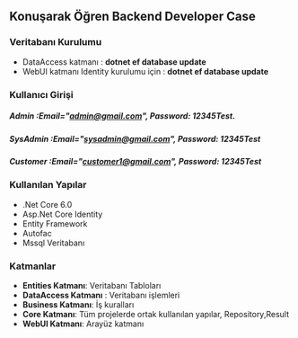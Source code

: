 ## Konuşarak Öğren Backend Developer Case

### Veritabanı Kurulumu
- DataAccess katmanı : **dotnet ef database update**
- WebUI katmanı Identity kurulumu için : **dotnet ef database update**

### Kullanıcı Girişi
##### Admin :Email="admin@gmail.com", Password: 12345Test.
##### SysAdmin :Email="sysadmin@gmail.com", Password: 12345Test
##### Customer :Email="customer1@gmail.com", Password: 12345Test

### Kullanılan Yapılar
- .Net Core 6.0
- Asp.Net Core Identity
- Entity Framework
- Autofac
- Mssql Veritabanı

### Katmanlar
- **Entities Katmanı**: Veritabanı Tabloları
- **DataAccess Katmanı** : Veritabanı işlemleri
- **Business Katmanı**: İş kuralları
- **Core Katmanı**: Tüm projelerde ortak kullanılan yapılar, Repository,Result
- **WebUI Katmanı**: Arayüz katmanı
